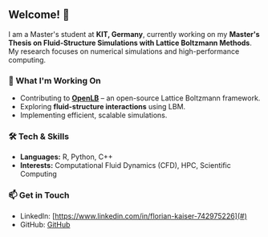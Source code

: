 ## Welcome! 👋  

I am a Master's student at **KIT, Germany**, currently working on my **Master's Thesis on Fluid-Structure Simulations with Lattice Boltzmann Methods**. My research focuses on numerical simulations and high-performance computing.

### 🌱 What I'm Working On
- Contributing to **[OpenLB](https://www.openlb.net/)** – an open-source Lattice Boltzmann framework.
- Exploring **fluid-structure interactions** using LBM.
- Implementing efficient, scalable simulations.

### 🛠️ Tech & Skills
- **Languages:** R, Python, C++
- **Interests:** Computational Fluid Dynamics (CFD), HPC, Scientific Computing

### 📫 Get in Touch
- LinkedIn: [https://www.linkedin.com/in/florian-kaiser-742975226](#)
- GitHub: [GitHub]([#](https://github.com/flo2198))



<!--
**flo2198/flo2198** is a ✨ _special_ ✨ repository because its `README.md` (this file) appears on your GitHub profile.

Here are some ideas to get you started:

- 🔭 I’m currently working on ...
- 🌱 I’m currently learning ...
- 👯 I’m looking to collaborate on ...
- 🤔 I’m looking for help with ...
- 💬 Ask me about ...
- 📫 How to reach me: ...
- 😄 Pronouns: ...
- ⚡ Fun fact: ...
-->
